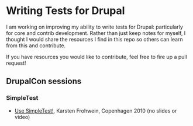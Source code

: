# Writing Tests for Drupal
I am working on improving my ability to write tests for Drupal: particularly for core and contrib development. Rather than just keep notes for myself, I thought I would share the resources I find in this repo so others can learn from this and contribute.

If you have resources you would like to contribute, feel free to fire up a pull request!

## DrupalCon sessions

### SimpleTest
- [Use SimpleTest!](https://cph2010.drupal.org/sessions/use-simpletest.html), Karsten Frohwein, Copenhagen 2010 (no slides or video)
